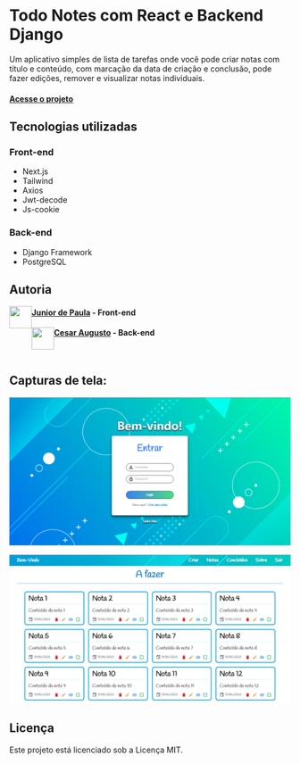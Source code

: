 # Todo Notes com React e Backend Django

Um aplicativo simples de lista de tarefas onde você pode criar notas com título e conteúdo, com marcação da data de criação e conclusão, pode fazer edições, remover e visualizar notas individuais.
#### [Acesse o projeto](https://notes-amber-tau.vercel.app/) 

## Tecnologias utilizadas

### Front-end
- Next.js
- Tailwind
- Axios 
- Jwt-decode
- Js-cookie

### Back-end
- Django Framework
- PostgreSQL

## Autoria

<img align="left" width="40" height="40" src="https://avatars.githubusercontent.com/u/123782542?v=4">

#### [Junior de Paula](https://github.com/Junior-dp-dev) - Front-end


<img align="left" width="40" height="40" src="https://avatars.githubusercontent.com/u/122934993?v=4">

#### [Cesar Augusto](https://github.com/KisarDev) - Back-end

</br>

## Capturas de tela:

![Screenshot_1](./public/images/Screenshot_1.png)

![Screenshot_2](./public/images/Screenshot_2.png)

## Licença
Este projeto está licenciado sob a Licença MIT.
